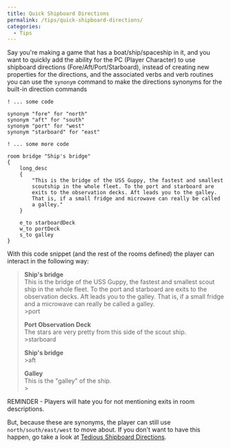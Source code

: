 ```yaml
---
title: Quick Shipboard Directions
permalink: /tips/quick-shipboard-directions/
categories: 
  - Tips
---
```


Say you're making a game that has a boat/ship/spaceship in it, and you
want to quickly add the ability for the PC (Player Character) to use
shipboard directions (Fore/Aft/Port/Starboard), instead of creating new
properties for the directions, and the associated verbs and verb
routines you can use the `synonym` command to make the directions
synonyms for the built-in direction commands

    ! ... some code

    synonym "fore" for "north"
    synonym "aft" for "south"
    synonym "port" for "west"
    synonym "starboard" for "east"

    ! ... some more code

    room bridge "Ship's bridge"
    {
        long_desc
        {
            "This is the bridge of the USS Guppy, the fastest and smallest
            scoutship in the whole fleet. To the port and starboard are
            exits to the observation decks. Aft leads you to the galley.
            That is, if a small fridge and microwave can really be called
            a galley."
        }

        e_to starboardDeck
        w_to portDeck
        s_to galley
    }

With this code snippet (and the rest of the rooms defined) the player
can interact in the following way:

>**Ship's bridge**  
>This is the bridge of the USS Guppy, the fastest and smallest scout ship
>in the whole fleet. To the port and starboard are exits to the
>observation decks. Aft leads you to the galley. That is, if a small
>fridge and a microwave can really be called a galley.  
>&gt;port
>
>**Port Observation Deck**  
>The stars are very pretty from this side of the scout ship.  
>&gt;starboard
>
>**Ship's bridge**  
>&gt;aft
>
>**Galley**  
>This is the "galley" of the ship.  
>&gt;

REMINDER - Players will hate you for not mentioning exits in room
descriptions.

But, because these are synonyms, the player can still use
`north/south/east/west` to move about. If you don't want to have this
happen, go take a look at [Tedious Shipboard Directions](tips/tedious-shipboard-directions/).
